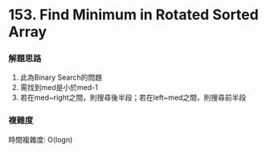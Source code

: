 # 153. Find Minimum in Rotated Sorted Array
### 解題思路
1. 此為Binary Search的問題
2. 需找到med是小於med-1
3. 若在med~right之間，則搜尋後半段；若在left~med之間，則搜尋前半段
### 複雜度
時間複雜度: O(logn)
